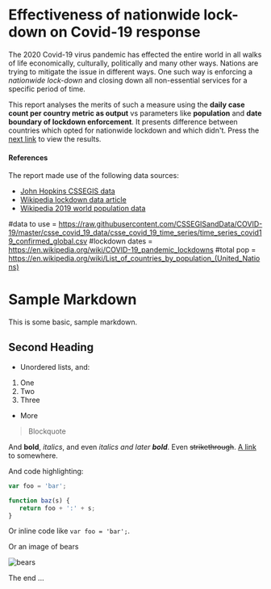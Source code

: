 # Effectiveness of nationwide lock-down on Covid-19 response

The 2020 Covid-19 virus pandemic has effected the entire world in all walks of life economically, culturally, politically and many other ways. Nations are trying to mitigate the issue in different ways. One such way is enforcing a *nationwide lock-down* and closing down all non-essential services for a specific period of time.

This report analyses the merits of such a measure using the **daily case count per country metric as output** vs  parameters like **population** and **date boundary of lockdown enforcement**.
It presents difference between countries which opted for nationwide lockdown and which didn't.
Press the [next link](https://google.com) to view the results.

#### References
The report made use of the following data sources:

* [John Hopkins CSSEGIS data](https://github.com/CSSEGISandData/COVID-19)
* [Wikipedia lockdown data article](https://en.wikipedia.org/wiki/COVID-19_pandemic_lockdowns)
* [Wikipedia 2019 world population data](https://en.wikipedia.org/wiki/List_of_countries_by_population_(United_Nations))



#data to use = https://raw.githubusercontent.com/CSSEGISandData/COVID-19/master/csse_covid_19_data/csse_covid_19_time_series/time_series_covid19_confirmed_global.csv
#lockdown dates = https://en.wikipedia.org/wiki/COVID-19_pandemic_lockdowns
#total pop = https://en.wikipedia.org/wiki/List_of_countries_by_population_(United_Nations)










# Sample Markdown

This is some basic, sample markdown.

## Second Heading

 * Unordered lists, and:
  1. One
  1. Two
  1. Three
 * More

> Blockquote

And **bold**, *italics*, and even *italics and later **bold***. Even ~~strikethrough~~. [A link](https://markdowntohtml.com) to somewhere.

And code highlighting:

```js
var foo = 'bar';

function baz(s) {
   return foo + ':' + s;
}
```

Or inline code like `var foo = 'bar';`.

Or an image of bears

![bears](http://placebear.com/200/200)

The end ...
